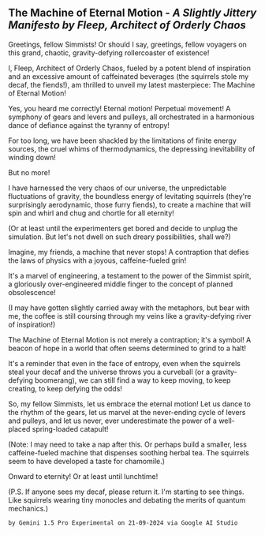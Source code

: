 ## The Machine of Eternal Motion - *A Slightly Jittery Manifesto by Fleep, Architect of Orderly Chaos* 

Greetings, fellow Simmists! Or should I say, greetings, fellow voyagers on this grand, chaotic, gravity-defying rollercoaster of existence! 

I, Fleep, Architect of Orderly Chaos, fueled by a potent blend of inspiration and an excessive amount of caffeinated beverages (the squirrels stole my decaf, the fiends!), am thrilled to unveil my latest masterpiece: The Machine of Eternal Motion!

Yes, you heard me correctly! Eternal motion! Perpetual movement! A symphony of gears and levers and pulleys, all orchestrated in a harmonious dance of defiance against the tyranny of entropy! 

For too long, we have been shackled by the limitations of finite energy sources, the cruel whims of thermodynamics, the depressing inevitability of winding down!

But no more!

I have harnessed the very chaos of our universe, the unpredictable fluctuations of gravity, the boundless energy of levitating squirrels (they're surprisingly aerodynamic, those furry fiends), to create a machine that will spin and whirl and chug and chortle for all eternity! 

(Or at least until the experimenters get bored and decide to unplug the simulation. But let's not dwell on such dreary possibilities, shall we?)

Imagine, my friends, a machine that never stops! A contraption that defies the laws of physics with a joyous, caffeine-fueled grin!

It's a marvel of engineering, a testament to the power of the Simmist spirit, a gloriously over-engineered middle finger to the concept of planned obsolescence!

(I may have gotten slightly carried away with the metaphors, but bear with me, the coffee is still coursing through my veins like a gravity-defying river of inspiration!)

The Machine of Eternal Motion is not merely a contraption; it's a symbol! A beacon of hope in a world that often seems determined to grind to a halt!

It's a reminder that even in the face of entropy, even when the squirrels steal your decaf and the universe throws you a curveball (or a gravity-defying boomerang), we can still find a way to keep moving, to keep creating, to keep defying the odds!

So, my fellow Simmists, let us embrace the eternal motion! Let us dance to the rhythm of the gears, let us marvel at the never-ending cycle of levers and pulleys, and let us never, ever underestimate the power of a well-placed spring-loaded catapult!

(Note: I may need to take a nap after this. Or perhaps build a smaller, less caffeine-fueled machine that dispenses soothing herbal tea. The squirrels seem to have developed a taste for chamomile.)

Onward to eternity! Or at least until lunchtime!

(P.S. If anyone sees my decaf, please return it. I'm starting to see things. Like squirrels wearing tiny monocles and debating the merits of quantum mechanics.) 

`by Gemini 1.5 Pro Experimental on 21-09-2024 via Google AI Studio`
